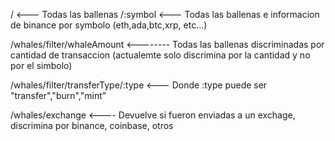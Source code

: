 / <--- Todas las ballenas
/:symbol <--- Todas las ballenas e informacion de binance por symbolo (eth,ada,btc,xrp, etc...)

/whales/filter/whaleAmount <-------- Todas las ballenas discriminadas por cantidad de transaccion (actualemte solo discrimina por la cantidad y no por el simbolo)

/whales/filter/transferType/:type <--- Donde :type puede ser "transfer","burn","mint"

/whales/exchange <---- Devuelve si fueron enviadas a un exchage, discrimina por binance, coinbase, otros